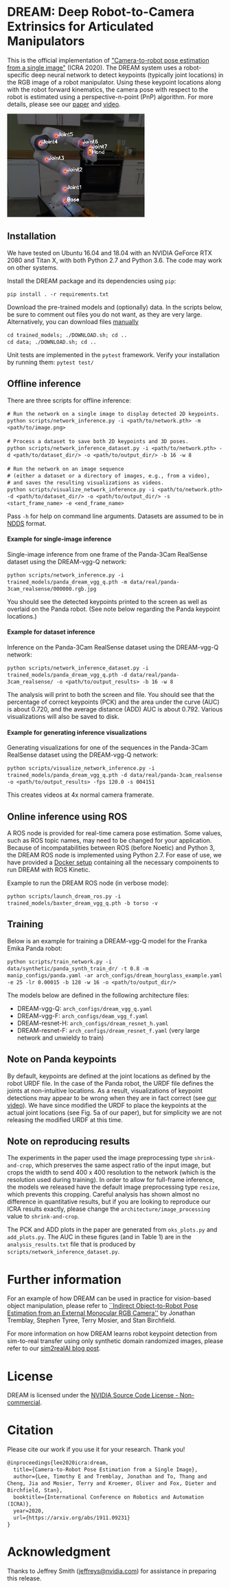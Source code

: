 # DREAM: Deep Robot-to-Camera Extrinsics for Articulated Manipulators

This is the official implementation of ["Camera-to-robot pose estimation from a single image"](https://arxiv.org/abs/1911.09231) (ICRA 2020).  The DREAM system uses a robot-specific deep neural network to detect keypoints (typically joint locations) in the RGB image of a robot manipulator. Using these keypoint locations along with the robot forward kinematics, the camera pose with respect to the
robot is estimated using a perspective-n-point (PnP) algorithm.  For more details, please see our [paper](https://arxiv.org/abs/1911.09231) and [video](https://youtu.be/O1qAFboFQ8A).

![DREAM in operation](dream-franka.png)


## **Installation**

We have tested on Ubuntu 16.04 and 18.04 with an NVIDIA GeForce RTX 2080 and Titan X, with both Python 2.7 and Python 3.6.  The code may work on other systems.

Install the DREAM package and its dependencies using `pip`:

```
pip install . -r requirements.txt
```

Download the pre-trained models and (optionally) data.  In the scripts below, be sure to comment out files you do not want, as they are very large.  Alternatively, you can download files [manually](https://drive.google.com/drive/folders/1Krp-fCT9ffEML3IpweSOgWiMHHBw6k2Z?usp=sharing)
```
cd trained_models; ./DOWNLOAD.sh; cd ..
cd data; ./DOWNLOAD.sh; cd ..
```

Unit tests are implemented in the `pytest` framework. Verify your installation by running them:  `pytest test/`


## **Offline inference**

There are three scripts for offline inference:

```
# Run the network on a single image to display detected 2D keypoints.
python scripts/network_inference.py -i <path/to/network.pth> -m <path/to/image.png> 

# Process a dataset to save both 2D keypoints and 3D poses.
python scripts/network_inference_dataset.py -i <path/to/network.pth> -d <path/to/dataset_dir/> -o <path/to/output_dir/> -b 16 -w 8

# Run the network on an image sequence 
# (either a dataset or a directory of images, e.g., from a video),
# and saves the resulting visualizations as videos.
python scripts/visualize_network_inference.py -i <path/to/network.pth> -d <path/to/dataset_dir/> -o <path/to/output_dir/> -s <start_frame_name> -e <end_frame_name>
```

Pass `-h` for help on command line arguments.  Datasets are assumed to be in [NDDS](https://github.com/NVIDIA/Dataset_Synthesizer) format.


#### **Example for single-image inference**

Single-image inference from one frame of the Panda-3Cam RealSense dataset using the DREAM-vgg-Q network:

```
python scripts/network_inference.py -i trained_models/panda_dream_vgg_q.pth -m data/real/panda-3cam_realsense/000000.rgb.jpg
```

You should see the detected keypoints printed to the screen as well as overlaid on the Panda robot. (See note below regarding the Panda keypoint locations.)


#### **Example for dataset inference**

Inference on the Panda-3Cam RealSense dataset using the DREAM-vgg-Q network:

```
python scripts/network_inference_dataset.py -i trained_models/panda_dream_vgg_q.pth -d data/real/panda-3cam_realsense/ -o <path/to/output_results> -b 16 -w 8
```

The analysis will print to both the screen and file. You should see that the percentage of correct keypoints (PCK) and the area under the curve (AUC) is about 0.720, and the average distance (ADD) AUC is about 0.792. Various visualizations will also be saved to disk.

#### **Example for generating inference visualizations**

Generating visualizations for one of the sequences in the Panda-3Cam RealSense dataset using the DREAM-vgg-Q network:

```
python scripts/visualize_network_inference.py -i trained_models/panda_dream_vgg_q.pth -d data/real/panda-3cam_realsense -o <path/to/output_results> -fps 120.0 -s 004151
```
This creates videos at 4x normal camera framerate.

## **Online inference using ROS**

A ROS node is provided for real-time camera pose estimation.
Some values, such as ROS topic names, may
need to be changed for your application.  Because of incompatabilities between
ROS (before Noetic) and Python 3, the DREAM ROS node is implemented using Python 2.7.  For ease
of use, we have provided a [Docker setup](docker/) containing all the necessary
compoinents to run DREAM with ROS Kinetic.

Example to run the DREAM ROS node (in verbose mode):

```
python scripts/launch_dream_ros.py -i trained_models/baxter_dream_vgg_q.pth -b torso -v
```


## **Training**

Below is an example for training a DREAM-vgg-Q model for the Franka Emika Panda robot:

```
python scripts/train_network.py -i data/synthetic/panda_synth_train_dr/ -t 0.8 -m manip_configs/panda.yaml -ar arch_configs/dream_hourglass_example.yaml -e 25 -lr 0.00015 -b 128 -w 16 -o <path/to/output_dir/>
```

The models below are defined in the following architecture files:
- DREAM-vgg-Q: `arch_configs/dream_vgg_q.yaml`
- DREAM-vgg-F: `arch_configs/deam_vgg_f.yaml`
- DREAM-resnet-H: `arch_configs/dream_resnet_h.yaml`
- DREAM-resnet-F: `arch_configs/dream_resnet_f.yaml` (very large network and unwieldy to train)

## **Note on Panda keypoints**

By default, keypoints are defined at the joint locations as defined by the robot URDF file. In the case of the Panda robot, the URDF file defines the joints at non-intuitive locations. As a result, visualizations of keypoint detections may appear to be wrong when they are in fact correct (see [our video](https://youtu.be/O1qAFboFQ8A)).  We have since modified the URDF to place the keypoints at the actual joint locations (see Fig. 5a of our paper), but for simplicity we are not releasing the modified URDF at this time.


## **Note on reproducing results**

The experiments in the paper used the image preprocessing type `shrink-and-crop`, which preserves the same aspect ratio of the input image, but crops the width to send 400 x 400 resolution to the network (which is the resolution used during training). In order to allow for full-frame inference, the models we released have the default image preprocessing type `resize`, which prevents this cropping.  Careful analysis has shown almost no difference in quantitative results, but if you are looking to reproduce our ICRA results exactly, please change the `architecture/image_processing` value to `shrink-and-crop`.

The PCK and ADD plots in the paper are generated from `oks_plots.py` and `add_plots.py`. The AUC in these figures (and in Table 1) are in the `analysis_results.txt` file that is produced by `scripts/network_inference_dataset.py`.

# Further information

For an example of how DREAM can be used in practice for vision-based object manipulation, please refer to [``Indirect Object-to-Robot Pose Estimation from an External Monocular RGB Camera''](https://research.nvidia.com/publication/2020-07_Indirect-Object-Pose) by Jonathan Tremblay, Stephen Tyree, Terry Mosier, and Stan Birchfield.

For more information on how DREAM learns robot keypoint detection from sim-to-real transfer using only synthetic domain randomized images, please refer to our [sim2realAI blog post](https://sim2realai.github.io/dream-camera-calibration-sim2real/).


# License

DREAM is licensed under the [NVIDIA Source Code License - Non-commercial](LICENSE.md).


# Citation

Please cite our work if you use it for your research. Thank you!

```
@inproceedings{lee2020icra:dream,
  title={Camera-to-Robot Pose Estimation from a Single Image},
  author={Lee, Timothy E and Tremblay, Jonathan and To, Thang and Cheng, Jia and Mosier, Terry and Kroemer, Oliver and Fox, Dieter and Birchfield, Stan},
  booktitle={International Conference on Robotics and Automation (ICRA)},
  year=2020,
  url={https://arxiv.org/abs/1911.09231}
}
```

# Acknowledgment
Thanks to Jeffrey Smith (jeffreys@nvidia.com) for assistance in preparing this release.
